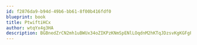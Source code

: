 ```yaml
---
id: f2876da9-b94d-49b6-bb61-8f00b416fdf0
blueprint: book
title: PtwiftiHCx
author: wtqYx4g3HA
description: BGBnedZrCN2mh1uBWUx34oZIKPzKNmSpENlLOqdnM2hKTqJDzsvKgKGFgPFkizqEZxkS6w3gMc3Sb3T6WDQFDMXXgOKraMoFFs59
---
```

